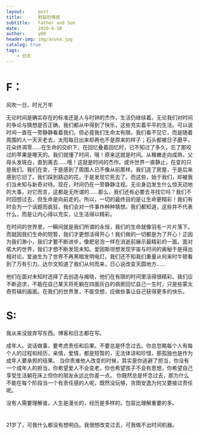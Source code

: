 ```yaml
---
layout:     post
title:      割裂的情感
subtitle:   Father and Son
date:       2020-6-10
author:     y00
header-img: img/asuna.jpg
catalog: true
tags:
    - 日志 
---
```


# F：

风吹一日，时光万年

无论时间是确实存在的标准还是人与时钟的杰作，生活仍继续着。无论我们对时间的争论与猜想是否正确，我们都从中得到了快乐，这些充实着平平的生活。可以说时间一直在一旁静静看着我们，但必竟我们生命太有限。我们看不见它，而是随着周围的人一天天老去，太阳每日出来却再也不是原来的样子；石头都被日子磨平，花朵终凋零……在生命的交织下，在回忆叠着回忆时，已不知过了多久，忘了那咬过的苹果是哪天的。我们就懂了时间，哦！原来这就是时间。从稚嫩走向成熟，父母头发斑白，直到离去……哦！这就是时间的杰作。或许世界一直静止，在变的只是我们。我们在变，于是感到了周围人已不像从前那样。我们造了房屋，于是后来感到它旧了。我们踩到路边的花，于是发现它死去了。而这些，始于我们，却被我们当未知与新奇对待。现在，时间仍在一旁静静注视。无论身边发生什么惊天动地的大事，对它而言，这都是无所谓的……那么，我们还有必要去寻找它吗？我们不时回想过去，但生命是向前走的。所以，一切的最终目的是让生命更精彩！我们有时会为一个话题而疯狂，我们会对一件事作种种猜想。我们都知道，这些并不代表什么，而是让内心得以充实，让生活得以精彩。

在时间的世界里，一瞬间就是我们所谓的永恒，我们的生命就像羽毛一片片落下。而就因我们生命的短暂，我们才更想活得开心！我们做的一切都是为了开心！正因为我们渺小，我们才要不断进步，像肥皂泡一样在消逝前展示最精彩的一面。面对偌大的世界，我们才想不断发现未知。爱因斯坦想发现宇宙与时间的奥秘于是得出相对论。爱迪生为了世界不再黑暗发明电灯。我们还不知我们重量从何来时牛顿看到了万有引力。达尔文知道了我们从何而来，日心说改变天圆地方……

他们在面对未知时选择了去创造与揭晓，他们在有限的时间里活得很精彩。我们应不断追求，不能在自己某天将死躺在四面灰白的病房回忆自己一生时，只是些蒙太奇剪辑的画面。在我们的世界里，不能空想，应做些事让自己获得更多的快乐。

# S:

我从来没放弃写东西。博客和日志都在写。

成年人。说话做事，要考虑责任和后果。不要总是怀念过去。你总忽略每个人有每个人的过程和经历，亲情，爱情，都是短暂的，无法体谅和珍惜，那孤独也是作为成年人要承担的结果。
当你责难他人改变的时候，其实是你逃避了担当，你没有一个成年人的担当，你希望爱人不会变老，你也希望孩子不会有思想，你希望自己享受生活躺在床上但你的朋友永远比你差一点。
你既然总是怀念过去，那为什么不能在每个阶段当一个有责任感的人呢，既然没玩够，贪图安逸为何又要接过责任呢。

没有人需要理解谁，人生是漫长的，经历是多样的。包容比理解重要的多。

# 

21岁了，可我什么都没有想明白。我很想改变过去，可我做不出时间机器。
